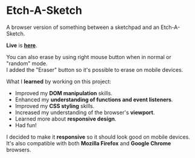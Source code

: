 # Etch-A-Sketch

A browser version of something between a sketchpad and an Etch-A-Sketch.

**Live** is [**here**](https://nanachichi.github.io/etch-a-sketch/).

You can also erase by using right mouse button when in normal or "random" mode.  
I added the "Eraser" button so it's possible to erase on mobile devices.

What I **learned** by working on this project:
* Improved my **DOM manipulation** skills.
* Enhanced my **understanding of functions and event listeners**.
* Improved my **CSS styling** skills.
* Increased my understanding of the browser's **viewport**.
* Learned more about **responsive design**.
* Had fun!

I decided to make it **responsive** so it should look good on mobile devices.  
It's also compatible with both **Mozilla Firefox** and **Google Chrome** browsers.